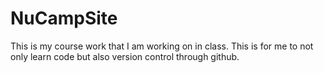 # NuCampSite
This is my course work that I am working on in class. This is for me to not only learn code but also version control through github.